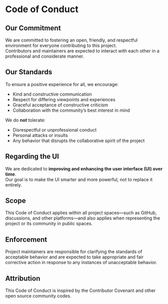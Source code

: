 # Code of Conduct

## Our Commitment

We are committed to fostering an open, friendly, and respectful environment for everyone contributing to this project.  
Contributors and maintainers are expected to interact with each other in a professional and considerate manner.

## Our Standards

To ensure a positive experience for all, we encourage:

- Kind and constructive communication
- Respect for differing viewpoints and experiences
- Graceful acceptance of constructive criticism
- Collaboration with the community’s best interest in mind

We do **not** tolerate:

- Disrespectful or unprofessional conduct
- Personal attacks or insults
- Any behavior that disrupts the collaborative spirit of the project

## Regarding the UI

We are dedicated to **improving and enhancing the user interface (UI) over time**.  
Our goal is to make the UI smarter and more powerful, not to replace it entirely.

## Scope

This Code of Conduct applies within all project spaces—such as GitHub, discussions, and other platforms—and also applies when representing the project or its community in public spaces.

## Enforcement

Project maintainers are responsible for clarifying the standards of acceptable behavior and are expected to take appropriate and fair corrective action in response to any instances of unacceptable behavior.



## Attribution

This Code of Conduct is inspired by the Contributor Covenant and other open source community codes.
